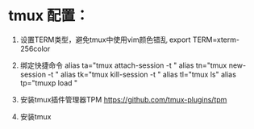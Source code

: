 # tmux 配置：

1. 设置TERM类型，避免tmux中使用vim颜色错乱
export TERM=xterm-256color

2. 绑定快捷命令
alias ta="tmux attach-session -t "
alias tn="tmux new-session -t "
alias tk="tmux kill-session -t "
alias tl="tmux ls"
alias tp="tmuxp load "

3. 安装tmux插件管理器TPM
https://github.com/tmux-plugins/tpm

4. 安装tmux
